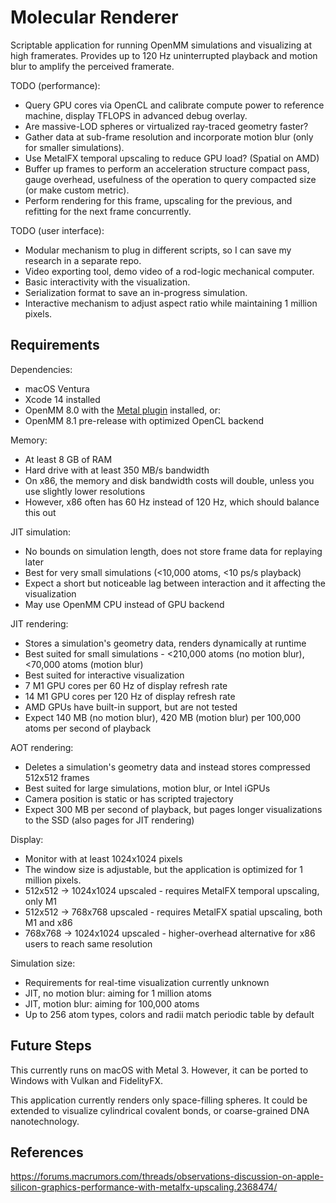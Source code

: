 # Molecular Renderer

Scriptable application for running OpenMM simulations and visualizing at high framerates. Provides up to 120 Hz uninterrupted playback and motion blur to amplify the perceived framerate.

TODO (performance):
- Query GPU cores via OpenCL and calibrate compute power to reference machine, display TFLOPS in advanced debug overlay.
- Are massive-LOD spheres or virtualized ray-traced geometry faster?
- Gather data at sub-frame resolution and incorporate motion blur (only for smaller simulations).
- Use MetalFX temporal upscaling to reduce GPU load? (Spatial on AMD)
- Buffer up frames to perform an acceleration structure compact pass, gauge overhead, usefulness of the operation to query compacted size (or make custom metric).
- Perform rendering for this frame, upscaling for the previous, and refitting for the next frame concurrently.

TODO (user interface):
- Modular mechanism to plug in different scripts, so I can save my research in a separate repo.
- Video exporting tool, demo video of a rod-logic mechanical computer.
- Basic interactivity with the visualization.
- Serialization format to save an in-progress simulation.
- Interactive mechanism to adjust aspect ratio while maintaining 1 million pixels.

## Requirements

Dependencies:
- macOS Ventura
- Xcode 14 installed
- OpenMM 8.0 with the [Metal plugin](https://github.com/philipturner/openmm-metal) installed, or:
- OpenMM 8.1 pre-release with optimized OpenCL backend

Memory:
- At least 8 GB of RAM
- Hard drive with at least 350 MB/s bandwidth
- On x86, the memory and disk bandwidth costs will double, unless you use slightly lower resolutions
- However, x86 often has 60 Hz instead of 120 Hz, which should balance this out

JIT simulation:
- No bounds on simulation length, does not store frame data for replaying later
- Best for very small simulations (<10,000 atoms, <10 ps/s playback)
- Expect a short but noticeable lag between interaction and it affecting the visualization
- May use OpenMM CPU instead of GPU backend

JIT rendering:
- Stores a simulation's geometry data, renders dynamically at runtime
- Best suited for small simulations - <210,000 atoms (no motion blur), <70,000 atoms (motion blur)
- Best suited for interactive visualization
- 7 M1 GPU cores per 60 Hz of display refresh rate
- 14 M1 GPU cores per 120 Hz of display refresh rate
- AMD GPUs have built-in support, but are not tested
- Expect 140 MB (no motion blur), 420 MB (motion blur) per 100,000 atoms per second of playback

AOT rendering:
- Deletes a simulation's geometry data and instead stores compressed 512x512 frames
- Best suited for large simulations, motion blur, or Intel iGPUs
- Camera position is static or has scripted trajectory
- Expect 300 MB per second of playback, but pages longer visualizations to the SSD (also pages for JIT rendering)

Display:
- Monitor with at least 1024x1024 pixels
- The window size is adjustable, but the application is optimized for 1 million pixels.
- 512x512 -> 1024x1024 upscaled - requires MetalFX temporal upscaling, only M1
- 512x512 -> 768x768 upscaled - requires MetalFX spatial upscaling, both M1 and x86
- 768x768 -> 1024x1024 upscaled - higher-overhead alternative for x86 users to reach same resolution

Simulation size:
- Requirements for real-time visualization currently unknown
- JIT, no motion blur: aiming for 1 million atoms
- JIT, motion blur: aiming for 100,000 atoms
- Up to 256 atom types, colors and radii match periodic table by default

## Future Steps

This currently runs on macOS with Metal 3. However, it can be ported to Windows with Vulkan and FidelityFX.

This application currently renders only space-filling spheres. It could be extended to visualize cylindrical covalent bonds, or coarse-grained DNA nanotechnology.

## References

https://forums.macrumors.com/threads/observations-discussion-on-apple-silicon-graphics-performance-with-metalfx-upscaling.2368474/
